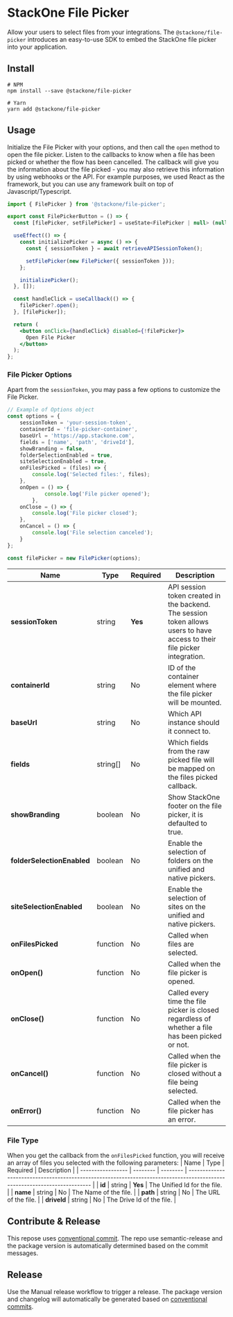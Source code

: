# StackOne File Picker

Allow your users to select files from your integrations. The `@stackone/file-picker` introduces an easy-to-use SDK to embed the StackOne file picker into your application.

## Install

```
# NPM
npm install --save @stackone/file-picker

# Yarn
yarn add @stackone/file-picker
```

## Usage

Initialize the File Picker with your options, and then call the `open` method to open the file picker. Listen to the callbacks to know when a file has been picked or whether
the flow has been cancelled. The callback will give you the information about the file picked - you may
also retrieve this information by using webhooks or the API. For example purposes, we used React as the framework, but you can use any framework built on top of Javascript/Typescript.

```jsx
import { FilePicker } from '@stackone/file-picker';

export const FilePickerButton = () => {
  const [filePicker, setFilePicker] = useState<FilePicker | null> (null);

  useEffect(() => {
    const initializePicker = async () => {
      const { sessionToken } = await retrieveAPISessionToken();

      setFilePicker(new FilePicker({ sessionToken }));
    };

    initializePicker();
  }, []);

  const handleClick = useCallback(() => {
    filePicker?.open();
  }, [filePicker]);

  return (
    <button onClick={handleClick} disabled={!filePicker}>
      Open File Picker
    </button>
  );
};
```

### File Picker Options

Apart from the `sessionToken`, you may pass a few options to customize the File Picker.

```jsx
// Example of Options object
const options = {
    sessionToken = 'your-session-token',
    containerId = 'file-picker-container',
    baseUrl = 'https://app.stackone.com',
    fields = ['name', 'path', 'driveId'],
    showBranding = false,
    folderSelectionEnabled = true,
    siteSelectionEnabled = true,
    onFilesPicked = (files) => {
        console.log('Selected files:', files);
    },
    onOpen = () => {
            console.log('File picker opened');
        },
    onClose = () => {
        console.log('File picker closed');
    },
    onCancel = () => {
        console.log('File selection canceled');
    }
};

const filePicker = new FilePicker(options);
```

| Name              | Type     | Required | Description                                                                                                               |
| ----------------- | -------- | -------- | ------------------------------------------------------------------------------------------------------------------------- |
| **sessionToken**  | string   | **Yes**  | API session token created in the backend. The session token allows users to have access to their file picker integration. |
| **containerId**   | string   | No       | ID of the container element where the file picker will be mounted.                                                        |
| **baseUrl**       | string   | No       | Which API instance should it connect to.                                                                                  |
| **fields**        | string[] | No       | Which fields from the raw picked file will be mapped on the files picked callback.                                        |
| **showBranding**  | boolean  | No       | Show StackOne footer on the file picker, it is defaulted to true.                                                         |
| **folderSelectionEnabled**   | boolean  | No       | Enable the selection of folders on the unified and native pickers.                                             |
| **siteSelectionEnabled**     | boolean  | No       | Enable the selection of sites on the unified and native pickers.                                               |
| **onFilesPicked** | function | No       | Called when files are selected.                                                                                           |
| **onOpen()**      | function | No       | Called when the file picker is opened.                                                                                    |
| **onClose()**     | function | No       | Called every time the file picker is closed regardless of whether a file has been picked or not.                          |
| **onCancel()**    | function | No       | Called when the file picker is closed without a file being selected.                                                      |
| **onError()**     | function | No       | Called when the file picker has an error.                                                                                 |

### File Type
When you get the callback from the `onFilesPicked` function, you will receive an array of files you selected with the following parameters:
| Name              | Type     | Required | Description                                                                                                               |
| ----------------- | -------- | -------- | ------------------------------------------------------------------------------------------------------------------------- |
| **id**            | string   | **Yes**  | The Unified Id for the file.                                                                                              |
| **name**          | string   | No       | The Name of the file.                                                                                                     |
| **path**          | string   | No       | The URL of the file.                                                                                                      |
| **driveId**       | string   | No       | The Drive Id of the file.                                                                                                 |
## Contribute & Release

This repose uses [conventional commit](https://www.conventionalcommits.org/en/v1.0.0/). The repo use semantic-release and the package version is automatically determined based on the commit messages.

## Release

Use the Manual release workflow to trigger a release. The package version and changelog will automatically be generated based on [conventional commits](https://www.conventionalcommits.org/en/v1.0.0/).
